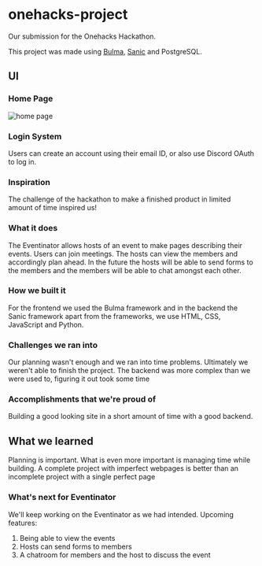# onehacks-project
Our submission for the Onehacks Hackathon.

This project was made using [Bulma](https://bulma.io/), [Sanic](https://sanic.readthedocs.io) and PostgreSQL.

## UI
### Home Page
![home page](https://why.life-is-pa.in/GSwfEf.gif)

### Login System
Users can create an account using their email ID, or also use Discord OAuth to log in.

### Inspiration
The challenge of the hackathon to make a finished product in limited amount of time inspired us!

### What it does
The Eventinator allows hosts of an event to make pages describing their events. Users can join meetings. The hosts can view the members and accordingly plan ahead. In the future the hosts will be able to send forms to the members and the members will be able to chat amongst each other. 

### How we built it
For the frontend we used the Bulma framework and in the backend the Sanic framework
apart from the frameworks, we use HTML, CSS, JavaScript and Python.

### Challenges we ran into
Our planning wasn't enough and we ran into time problems. Ultimately we weren't able to finish the project. 
The backend was more complex than we were used to, figuring it out took some time

### Accomplishments that we're proud of
Building a good looking site in a short amount of time with a good backend. 

## What we learned
Planning is important. What is even more important is managing time while building. A complete project with imperfect webpages is better than an incomplete project with a single perfect page

### What's next for Eventinator
We'll keep working on the Eventinator as we had intended. 
Upcoming features:
1. Being able to view the events
2. Hosts can send forms to members
3. A chatroom for members and the host to discuss the event

